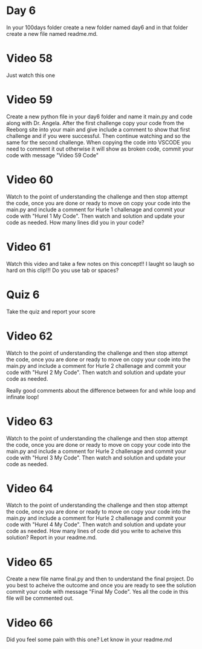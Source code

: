 # Day 6
In your 100days folder create a new folder named day6 and in that folder create a new file named readme.md.

# Video 58
Just watch this one

# Video 59
Create a new python file in your day6 folder and name it main.py and code along with Dr. Angela.  After the first challenge copy your code from the Reeborg site into your main and give include a comment to show that first challenge and if you were successful. Then continue watching and so the same for the second challenge.  When copying the code into VSCODE you need to comment it out otherwise it will show as broken code, commit your code with message "Video 59 Code"

# Video 60
Watch to the point of understanding the challenge and then stop attempt the code, once you are done or ready to move on copy your code into the main.py and include a comment for Hurle 1 challenage and commit your code with "Hurel 1  My Code". Then watch and solution and update your code as needed. How many lines did you in your code?

# Video 61
Watch this video and take a few notes on this concept!! I laught so laugh so hard on this clip!!!  Do you use tab or spaces? 

# Quiz 6
Take the quiz and report your score

# Video 62
Watch to the point of understanding the challenge and then stop attempt the code, once you are done or ready to move on copy your code into the main.py and include a comment for Hurle 2 challenage and commit your code with "Hurel 2 My Code". Then watch and solution and update your code as needed.

Really good comments about the difference between for and while loop and infinate loop!

# Video 63
Watch to the point of understanding the challenge and then stop attempt the code, once you are done or ready to move on copy your code into the main.py and include a comment for Hurle 2 challenage and commit your code with "Hurel 3 My Code". Then watch and solution and update your code as needed. 

# Video 64
Watch to the point of understanding the challenge and then stop attempt the code, once you are done or ready to move on copy your code into the main.py and include a comment for Hurle 2 challenage and commit your code with "Hurel 4 My Code". Then watch and solution and update your code as needed. How many lines of code did you write to acheive this solution? Report in your readme.md. 

# Video 65
Create a new file name final.py and then to understand the final project.  Do you best to acheive the outcome and once you are ready to see the solution commit your code with message "Final My Code". Yes all the code in this file will be commented out.

# Video 66
Did you feel some pain with this one? Let know in your readme.md